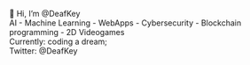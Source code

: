    👋 Hi, I’m @DeafKey </br>
  AI - Machine Learning - WebApps - Cybersecurity - Blockchain programming - 2D Videogames </br>
  Currently: coding a dream; </br>
  Twitter: @DeafKey

<!---
DeafKey/DeafKey is a ✨ special ✨ repository because its `README.md` (this file) appears on your GitHub profile.
You can click the Preview link to take a look at your changes.
--->
